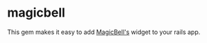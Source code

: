 # magicbell

This gem makes it easy to add [MagicBell's](https://magicbell.io/) widget to your rails app.

